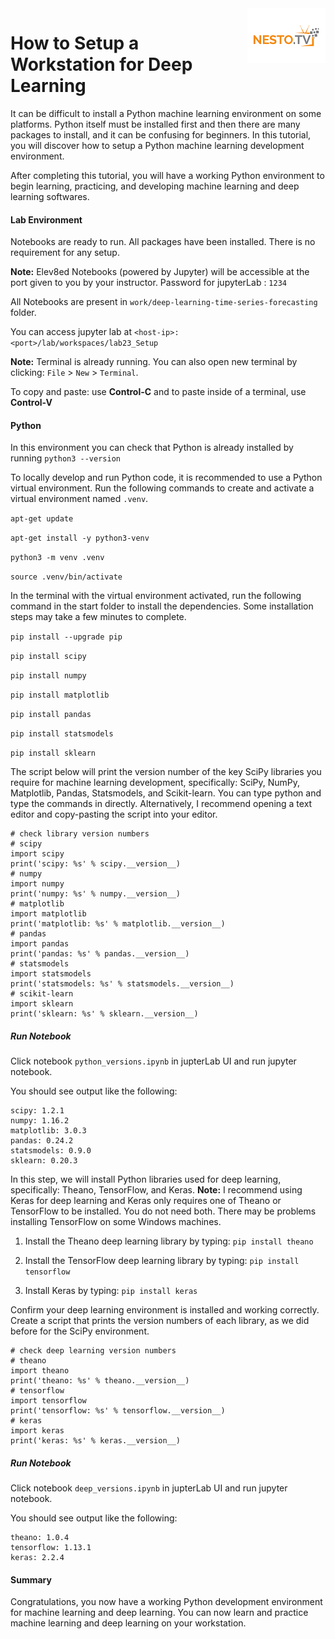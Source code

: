 <img align="right" src="../logo-small.png">


# How to Setup a Workstation for Deep Learning

It can be difficult to install a Python machine learning environment on some platforms. Python
itself must be installed first and then there are many packages to install, and it can be confusing
for beginners. In this tutorial, you will discover how to setup a Python machine learning
development environment.

After completing this tutorial, you will have a working Python environment to begin learning,
practicing, and developing machine learning and deep learning softwares.

#### Lab Environment
Notebooks are ready to run. All packages have been installed. There is no requirement for any setup.

**Note:** Elev8ed Notebooks (powered by Jupyter) will be accessible at the port given to you by your instructor. Password for jupyterLab : `1234`

All Notebooks are present in `work/deep-learning-time-series-forecasting` folder.

You can access jupyter lab at `<host-ip>:<port>/lab/workspaces/lab23_Setup`

**Note:** Terminal is already running. You can also open new terminal by clicking:
`File` > `New` > `Terminal`.

To copy and paste: use **Control-C** and to paste inside of a terminal, use **Control-V**

#### Python
In this environment you can check that Python is already installed by running `python3 --version`

To locally develop and run Python code, it is recommended to use a Python virtual environment. Run the following commands to create and activate a virtual environment named `.venv`.

`apt-get update`

`apt-get install -y python3-venv`

`python3 -m venv .venv`

`source .venv/bin/activate`

In the terminal with the virtual environment activated, run the following command in the start folder to install the dependencies. Some installation steps may take a few minutes to complete.

`pip install --upgrade pip`

`pip install scipy`

`pip install numpy`

`pip install matplotlib`

`pip install pandas`

`pip install statsmodels`

`pip install sklearn`

The script below will print the version number of the key SciPy libraries you require for
machine learning development, specifically: SciPy, NumPy, Matplotlib, Pandas, Statsmodels,
and Scikit-learn. You can type python and type the commands in directly. Alternatively, I
recommend opening a text editor and copy-pasting the script into your editor.

```
# check library version numbers
# scipy
import scipy
print('scipy: %s' % scipy.__version__)
# numpy
import numpy
print('numpy: %s' % numpy.__version__)
# matplotlib
import matplotlib
print('matplotlib: %s' % matplotlib.__version__)
# pandas
import pandas
print('pandas: %s' % pandas.__version__)
# statsmodels
import statsmodels
print('statsmodels: %s' % statsmodels.__version__)
# scikit-learn
import sklearn
print('sklearn: %s' % sklearn.__version__)
```

##### Run Notebook
Click notebook `python_versions.ipynb` in jupterLab UI and run jupyter notebook.

You should see output like the following:

```
scipy: 1.2.1
numpy: 1.16.2
matplotlib: 3.0.3
pandas: 0.24.2
statsmodels: 0.9.0
sklearn: 0.20.3
```

In this step, we will install Python libraries used for deep learning, specifically: Theano,
TensorFlow, and Keras. **Note:** I recommend using Keras for deep learning and Keras only
requires one of Theano or TensorFlow to be installed. You do not need both. There may be
problems installing TensorFlow on some Windows machines.

1. Install the Theano deep learning library by typing:
`pip install theano` 

2. Install the TensorFlow deep learning library by typing:
`pip install tensorflow` 

3. Install Keras by typing:
`pip install keras` 

Confirm your deep learning environment is installed and working correctly. Create a script that prints the version numbers of each library, as we did before for the SciPy
environment.

```
# check deep learning version numbers
# theano
import theano
print('theano: %s' % theano.__version__)
# tensorflow
import tensorflow
print('tensorflow: %s' % tensorflow.__version__)
# keras
import keras
print('keras: %s' % keras.__version__)
```

##### Run Notebook
Click notebook `deep_versions.ipynb` in jupterLab UI and run jupyter notebook.

You should see output like the following:

```
theano: 1.0.4
tensorflow: 1.13.1
keras: 2.2.4
```

#### Summary
Congratulations, you now have a working Python development environment for machine learning
and deep learning. You can now learn and practice machine learning and deep learning on your
workstation.

